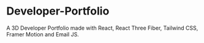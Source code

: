 # Developer-Portfolio
A 3D Developer Portfolio made with React, React Three Fiber, Tailwind CSS, Framer Motion and Email JS.